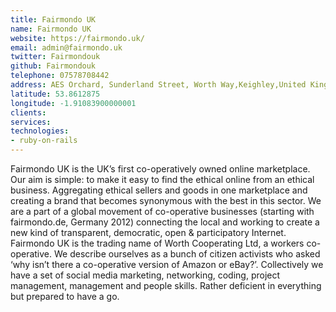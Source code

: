 ```yaml
---
title: Fairmondo UK
name: Fairmondo UK
website: https://fairmondo.uk/
email: admin@fairmondo.uk
twitter: Fairmondouk
github: Fairmondouk
telephone: 07578708442
address: AES Orchard, Sunderland Street, Worth Way,Keighley,United Kingdom,BD21 5LE
latitude: 53.8612875
longitude: -1.91083900000001
clients:
services:
technologies:
- ruby-on-rails
---
```


Fairmondo UK is the UK’s first co-operatively owned online marketplace. Our aim is simple: to make it easy to find the ethical online from an ethical business. Aggregating ethical sellers and goods in one marketplace and creating a brand that becomes synonymous with the best in this sector. We are a part of a global movement of co-operative businesses (starting with fairmondo.de, Germany 2012) connecting the local and working to create a new kind of transparent, democratic, open & participatory Internet.
Fairmondo UK is the trading name of Worth Cooperating Ltd, a workers co-operative. We describe ourselves as a bunch of citizen activists who asked ‘why isn’t there a co-operative version of Amazon or eBay?’. Collectively we have a set of social media marketing, networking, coding, project management, management and people skills. Rather deficient in everything but prepared to have a go.